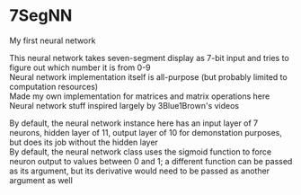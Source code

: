# 7SegNN
My first neural network  

This neural network takes seven-segment display as 7-bit input and tries to figure out which number it is from 0-9  
Neural network implementation itself is all-purpose (but probably limited to computation resources)  
Made my own implementation for matrices and matrix operations here  
Neural network stuff inspired largely by 3Blue1Brown's videos  

By default, the neural network instance here has an input layer of 7 neurons, hidden layer of 11, output layer of 10 for demonstation purposes, but does its job without the hidden layer  
By default, the neural network class uses the sigmoid function to force neuron output to values between 0 and 1; a different function can be passed as its argument, but its derivative would need to be passed as another argument as well  
